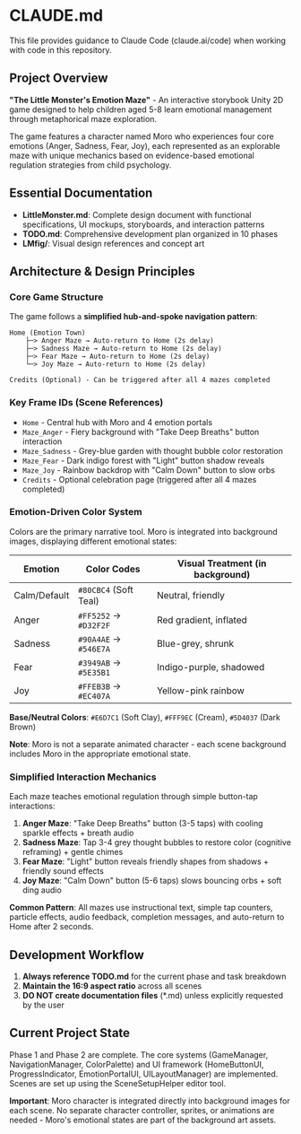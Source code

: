 # CLAUDE.md

This file provides guidance to Claude Code (claude.ai/code) when working with code in this repository.

## Project Overview

**"The Little Monster's Emotion Maze"** - An interactive storybook Unity 2D game designed to help children aged 5-8 learn emotional management through metaphorical maze exploration.

The game features a character named Moro who experiences four core emotions (Anger, Sadness, Fear, Joy), each represented as an explorable maze with unique mechanics based on evidence-based emotional regulation strategies from child psychology.

## Essential Documentation

- **LittleMonster.md**: Complete design document with functional specifications, UI mockups, storyboards, and interaction patterns
- **TODO.md**: Comprehensive development plan organized in 10 phases
- **LMfig/**: Visual design references and concept art

## Architecture & Design Principles

### Core Game Structure

The game follows a **simplified hub-and-spoke navigation pattern**:

```
Home (Emotion Town)
    ├─> Anger Maze → Auto-return to Home (2s delay)
    ├─> Sadness Maze → Auto-return to Home (2s delay)
    ├─> Fear Maze → Auto-return to Home (2s delay)
    └─> Joy Maze → Auto-return to Home (2s delay)

Credits (Optional) - Can be triggered after all 4 mazes completed
```

### Key Frame IDs (Scene References)

- `Home` - Central hub with Moro and 4 emotion portals
- `Maze_Anger` - Fiery background with "Take Deep Breaths" button interaction
- `Maze_Sadness` - Grey-blue garden with thought bubble color restoration
- `Maze_Fear` - Dark indigo forest with "Light" button shadow reveals
- `Maze_Joy` - Rainbow backdrop with "Calm Down" button to slow orbs
- `Credits` - Optional celebration page (triggered after all 4 mazes completed)

### Emotion-Driven Color System

Colors are the primary narrative tool. Moro is integrated into background images, displaying different emotional states:

| Emotion      | Color Codes           | Visual Treatment (in background) |
| ------------ | --------------------- | -------------------------------- |
| Calm/Default | `#80CBC4` (Soft Teal) | Neutral, friendly                |
| Anger        | `#FF5252` → `#D32F2F` | Red gradient, inflated           |
| Sadness      | `#90A4AE` → `#546E7A` | Blue-grey, shrunk                |
| Fear         | `#3949AB` → `#5E35B1` | Indigo-purple, shadowed          |
| Joy          | `#FFEB3B` → `#EC407A` | Yellow-pink rainbow              |

**Base/Neutral Colors**: `#E6D7C1` (Soft Clay), `#FFF9EC` (Cream), `#5D4037` (Dark Brown)

**Note**: Moro is not a separate animated character - each scene background includes Moro in the appropriate emotional state.

### Simplified Interaction Mechanics

Each maze teaches emotional regulation through simple button-tap interactions:

1. **Anger Maze**: "Take Deep Breaths" button (3-5 taps) with cooling sparkle effects + breath audio
2. **Sadness Maze**: Tap 3-4 grey thought bubbles to restore color (cognitive reframing) + gentle chimes
3. **Fear Maze**: "Light" button reveals friendly shapes from shadows + friendly sound effects
4. **Joy Maze**: "Calm Down" button (5-6 taps) slows bouncing orbs + soft ding audio

**Common Pattern**: All mazes use instructional text, simple tap counters, particle effects, audio feedback, completion messages, and auto-return to Home after 2 seconds.

## Development Workflow

1. **Always reference TODO.md** for the current phase and task breakdown
2. **Maintain the 16:9 aspect ratio** across all scenes
3. **DO NOT create documentation files** (\*.md) unless explicitly requested by the user

## Current Project State

Phase 1 and Phase 2 are complete. The core systems (GameManager, NavigationManager, ColorPalette) and UI framework (HomeButtonUI, ProgressIndicator, EmotionPortalUI, UILayoutManager) are implemented. Scenes are set up using the SceneSetupHelper editor tool.

**Important**: Moro character is integrated directly into background images for each scene. No separate character controller, sprites, or animations are needed - Moro's emotional states are part of the background art assets.
